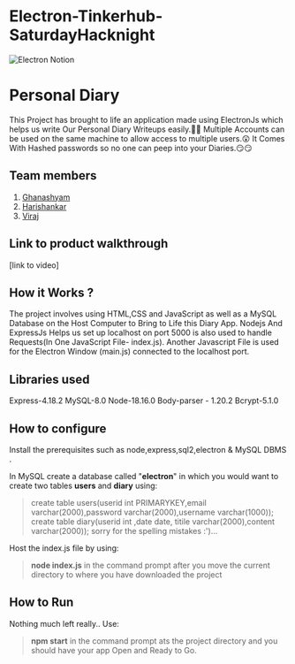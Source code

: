 # Electron-Tinkerhub-SaturdayHacknight
![Electron Notion](https://user-images.githubusercontent.com/64391274/235363274-375ce61c-721f-4543-a150-1b99525d54ac.png)


# Personal Diary
This Project has brought to life an application made using ElectronJs which helps us write Our Personal Diary Writeups easily.🤩🤩
Multiple Accounts can be used on the same machine to allow access to multiple users.😲
It Comes With Hashed passwords so no one can peep into your Diaries.😏😏
 
## Team members
1. [Ghanashyam](https://github.com/Ghanashyam03)
2. [Harishankar](https://github.com/H4rish4nk4r)
3. [Viraj](https://github.com/viraka)

## Link to product walkthrough
[link to video]

## How it Works ?
The project involves using HTML,CSS and JavaScript as well as a MySQL Database on the Host Computer to Bring to Life this Diary App.
Nodejs And ExpressJs Helps us set up localhost on port 5000 is also used to handle Requests(In One JavaScript File- index.js).
Another Javascript File is used for the Electron Window (main.js) connected to the localhost port.

## Libraries used
Express-4.18.2
MySQL-8.0
Node-18.16.0
Body-parser - 1.20.2
Bcrypt-5.1.0

## How to configure
Install the prerequisites such as node,express,sql2,electron & MySQL DBMS .

In MySQL create a database called "**electron**" in which you would want to create two tables **users** and **diary** using:
>create table users(userid int PRIMARYKEY,email varchar(2000),password varchar(2000),username varchar(1000));
>create table diary(userid int ,date date, titile varchar(2000),content varchar(2000)); 
sorry for the spelling mistakes :')...

Host the index.js file by using:
>**node index.js**
in the command prompt after you move the current directory to where you have downloaded the project

## How to Run
Nothing much left really.. Use:
>**npm start**
in the command prompt ats the project directory and you should have your app Open and Ready to Go.
